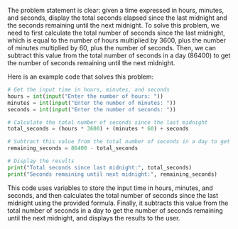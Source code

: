 The problem statement is clear: given a time expressed in hours, minutes, and seconds, display the total seconds elapsed since the last midnight and the seconds remaining until the next midnight. To solve this problem, we need to first calculate the total number of seconds since the last midnight, which is equal to the number of hours multiplied by 3600, plus the number of minutes multiplied by 60, plus the number of seconds. Then, we can subtract this value from the total number of seconds in a day (86400) to get the number of seconds remaining until the next midnight.

Here is an example code that solves this problem:
```python
# Get the input time in hours, minutes, and seconds
hours = int(input("Enter the number of hours: "))
minutes = int(input("Enter the number of minutes: "))
seconds = int(input("Enter the number of seconds: "))

# Calculate the total number of seconds since the last midnight
total_seconds = (hours * 3600) + (minutes * 60) + seconds

# Subtract this value from the total number of seconds in a day to get the number of seconds remaining until the next midnight
remaining_seconds = 86400 - total_seconds

# Display the results
print("Total seconds since last midnight:", total_seconds)
print("Seconds remaining until next midnight:", remaining_seconds)
```
This code uses variables to store the input time in hours, minutes, and seconds, and then calculates the total number of seconds since the last midnight using the provided formula. Finally, it subtracts this value from the total number of seconds in a day to get the number of seconds remaining until the next midnight, and displays the results to the user.